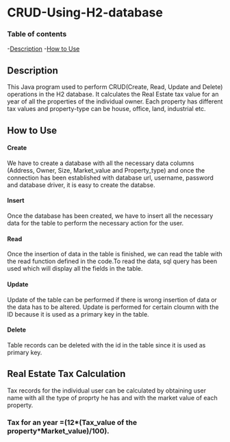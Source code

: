 # CRUD-Using-H2-database

### Table of contents
-[Description](#description)
-[How to Use](#how-to-use)

## Description
This Java program used to perform CRUD(Create, Read, Update and Delete) operations in the H2 database. It calculates the Real Estate tax value for an year of all the properties of the individual owner.
Each property has different tax values and property-type can be house, office, land, industrial etc. 

## How to Use

#### Create
We have to create a database with all the necessary data columns (Address, Owner, Size, Market_value and Property_type) and once the connection has been established with database url, username, password and 
database driver, it is easy to create the databse.

#### Insert
Once the database has been created, we have to insert all the necessary data for the table to perform the necessary action for the user.

#### Read
Once the insertion of data in the table is finished, we can read the table with the read function defined in the code.To read the data, sql query has been used which will display all the fields in the table.

#### Update
Update of the table can be performed if there is wrong insertion of data or the data has to be altered. Update is performed for certain cloumn with the ID because it is used as a primary key in the table.

#### Delete
Table records can be deleted with the id in the table since it is used as primary key.

## Real Estate Tax Calculation
Tax records for the individual user can be calculated by obtaining user name with all the type of proprty he has and with the market value of each property.
### Tax for an year =(12*(Tax_value of the property*Market_value)/100). 
